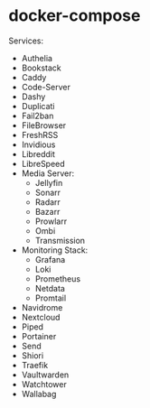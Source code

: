 # docker-compose

Services:

- Authelia
- Bookstack
- Caddy
- Code-Server
- Dashy
- Duplicati
- Fail2ban
- FileBrowser
- FreshRSS
- Invidious
- Libreddit
- LibreSpeed
- Media Server:
    - Jellyfin
    - Sonarr
    - Radarr
    - Bazarr
    - Prowlarr
    - Ombi
    - Transmission
- Monitoring Stack:
    - Grafana
    - Loki
    - Prometheus
    - Netdata
    - Promtail
- Navidrome
- Nextcloud
- Piped
- Portainer
- Send
- Shiori
- Traefik
- Vaultwarden
- Watchtower
- Wallabag
